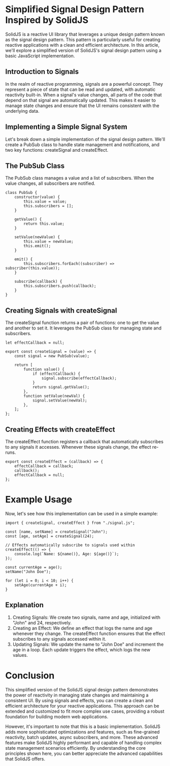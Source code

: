 # Simplified Signal Design Pattern Inspired by SolidJS
SolidJS is a reactive UI library that leverages a unique design pattern known as the signal design pattern. This pattern is particularly useful for creating reactive applications with a clean and efficient architecture. In this article, we'll explore a simplified version of SolidJS's signal design pattern using a basic JavaScript implementation.

## Introduction to Signals
In the realm of reactive programming, signals are a powerful concept. They represent a piece of state that can be read and updated, with automatic reactivity built-in. When a signal's value changes, all parts of the code that depend on that signal are automatically updated. This makes it easier to manage state changes and ensure that the UI remains consistent with the underlying data.

## Implementing a Simple Signal System
Let's break down a simple implementation of the signal design pattern. We'll create a PubSub class to handle state management and notifications, and two key functions: createSignal and createEffect.

## The PubSub Class
The PubSub class manages a value and a list of subscribers. When the value changes, all subscribers are notified.

```
class PubSub {
    constructor(value) {
        this.value = value;
        this.subscribers = [];
    }

    getValue() {
        return this.value;
    }

    setValue(newValue) {
        this.value = newValue;
        this.emit();
    }

    emit() {
        this.subscribers.forEach((subscriber) => subscriber(this.value));
    }

    subscribe(callback) {
        this.subscribers.push(callback);
    }
}
```

## Creating Signals with createSignal
The createSignal function returns a pair of functions: one to get the value and another to set it. It leverages the PubSub class for managing state and subscribers.
```
let effectCallback = null;

export const createSignal = (value) => {
    const signal = new PubSub(value);

    return [
        function value() {
            if (effectCallback) {
                signal.subscribe(effectCallback);
            }
            return signal.getValue();
        },
        function setValue(newVal) {
            signal.setValue(newVal);
        },
    ];
};
```

## Creating Effects with createEffect
The createEffect function registers a callback that automatically subscribes to any signals it accesses. Whenever these signals change, the effect re-runs.
```
export const createEffect = (callback) => {
    effectCallback = callback;
    callback();
    effectCallback = null;
};
```

# Example Usage
Now, let's see how this implementation can be used in a simple example:
```
import { createSignal, createEffect } from "./signal.js";

const [name, setName] = createSignal("John");
const [age, setAge] = createSignal(24);

// Effects automatically subscribe to signals used within
createEffect(() => {
    console.log(`Name: ${name()}, Age: ${age()}`);
});

const currentAge = age();
setName("John Doe");

for (let i = 0; i < 10; i++) {
    setAge(currentAge + i);
}

```

## Explanation
1. Creating Signals: We create two signals, name and age, initialized with "John" and 24, respectively.
2. Creating an Effect: We define an effect that logs the name and age whenever they change. The createEffect function ensures that the effect subscribes to any signals accessed within it.
3. Updating Signals: We update the name to "John Doe" and increment the age in a loop. Each update triggers the effect, which logs the new values.

# Conclusion
This simplified version of the SolidJS signal design pattern demonstrates the power of reactivity in managing state changes and maintaining a consistent UI. By using signals and effects, you can create a clean and efficient architecture for your reactive applications. This approach can be extended and customized to fit more complex use cases, providing a robust foundation for building modern web applications.

However, it's important to note that this is a basic implementation. SolidJS adds more sophisticated optimizations and features, such as fine-grained reactivity, batch updates, async subscribers, and more. These advanced features make SolidJS highly performant and capable of handling complex state management scenarios efficiently. By understanding the core principles shown here, you can better appreciate the advanced capabilities that SolidJS offers.